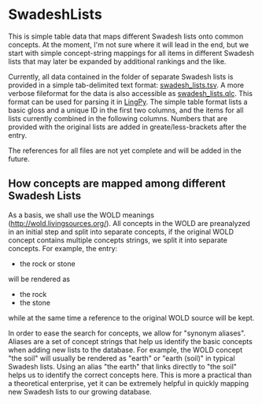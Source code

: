 SwadeshLists
============

This is simple table data that maps different Swadesh lists onto common concepts. At the moment, I'm not sure where it will lead in the end, but we start with simple concept-string mappings for all items in different Swadesh lists that may later be expanded by additional rankings and the like.

Currently, all data contained in the folder of separate Swadesh lists is provided in a simple tab-delimited text format: [swadesh_lists.tsv](https://github.com/LinguList/SwadeshLists/blob/master/swadesh_list.tsv). A more verbose fileformat for the data is also accessible as [swadesh_lists.qlc](https://github.com/LinguList/SwadeshLists/blob/master/swadesh_lists.qlc). This format can be used for parsing it in [LingPy](https://github.com/lingpy/lingpy). The simple table format lists a basic gloss and a unique ID in the first two columns, and the items for all lists currently combined in the following columns. Numbers that are provided with the original lists are added in greate/less-brackets after the entry.

The references for all files are not yet complete and will be added in the future.

## How concepts are mapped among different Swadesh Lists

As a basis, we shall use the WOLD meanings (http://wold.livingsources.org/). All concepts in the WOLD are preanalyzed in an initial step and split into separate concepts, if the original WOLD concept contains multiple concepts strings, we split it into separate concepts. For example, the entry:

* the rock or stone

will be rendered as

* the rock
* the stone

while at the same time a reference to the original WOLD source will be kept.

In order to ease the search for concepts, we allow for "synonym aliases". Aliases are a set of concept strings that help us identify the basic concepts when adding new lists to the database.
For example, the WOLD concept "the soil" will usually be rendered as "earth" or "earth (soil)" in typical Swadesh lists.
Using an alias "the earth" that links directly to "the soil" helps us to identify the correct concepts here. This is more a practical than a theoretical enterprise, yet it can be extremely helpful in quickly mapping new Swadesh lists to our growing database.
